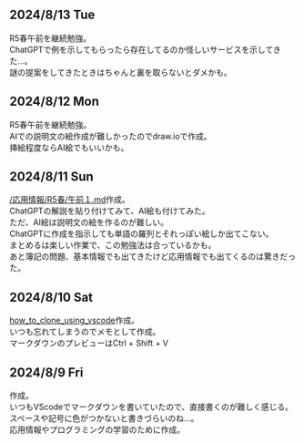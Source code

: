 ## 2024/8/13 Tue

R5春午前を継続勉強。  
ChatGPTで例を示してもらったら存在してるのか怪しいサービスを示してきた…。  
謎の提案をしてきたときはちゃんと裏を取らないとダメかも。

## 2024/8/12 Mon

R5春午前を継続勉強。  
AIでの説明文の絵作成が難しかったのでdraw.ioで作成。  
挿絵程度ならAI絵でもいいかも。

## 2024/8/11 Sun

[/応用情報/R5春/午前１.md](/応用情報/R5春/午前１.md)作成。  
ChatGPTの解説を貼り付けてみて、AI絵も付けてみた。  
ただ、AI絵は説明文の絵を作るのが難しい。  
ChatGPTに作成を指示しても単語の羅列とそれっぽい絵しか出てこない。  
まとめるは楽しい作業で、この勉強法は合っているかも。  
あと簿記の問題、基本情報でも出てきたけど応用情報でも出てくるのは驚きだった。

## 2024/8/10 Sat

[how_to_clone_using_vscode](/Github/how_to_clone_using_vscode.md)作成。  
いつも忘れてしまうのでメモとして作成。  
マークダウンのプレビューはCtrl + Shift + V

## 2024/8/9 Fri

作成。  
いつもVScodeでマークダウンを書いていたので、直接書くのが難しく感じる。  
スペースや記号に色がつかないと書きづらいのね…。  
応用情報やプログラミングの学習のために作成。
